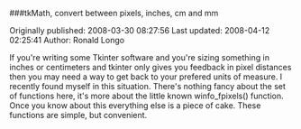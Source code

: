 ###tkMath, convert between pixels, inches, cm and mm

Originally published: 2008-03-30 08:27:56
Last updated: 2008-04-12 02:25:41
Author: Ronald Longo

If you're writing some Tkinter software and you're sizing something in inches or centimeters and tkinter only gives you feedback in pixel distances then you may need a way to get back to your prefered units of measure.  I recently found myself in this situation.  There's nothing fancy about the set of functions here, it's more about the little known winfo_fpixels() function.  Once you know about this everything else is a piece of cake.  These functions are simple, but convenient.